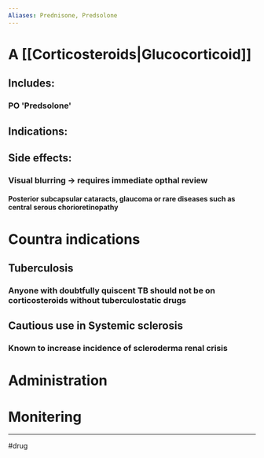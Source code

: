 ```yaml
---
Aliases: Prednisone, Predsolone
---
```

# A [[Corticosteroids|Glucocorticoid]]
## Includes:
### PO 'Predsolone'
## Indications:
## Side effects:
### Visual blurring -> requires immediate opthal review
#### Posterior subcapsular cataracts, glaucoma or rare diseases such as central serous chorioretinopathy
# Countra indications
## Tuberculosis
### Anyone with doubtfully quiscent TB should not be on corticosteroids without tuberculostatic drugs
## Cautious use in Systemic sclerosis
### Known to increase incidence of scleroderma renal crisis
# Administration 
# Monitering 

---
#drug 